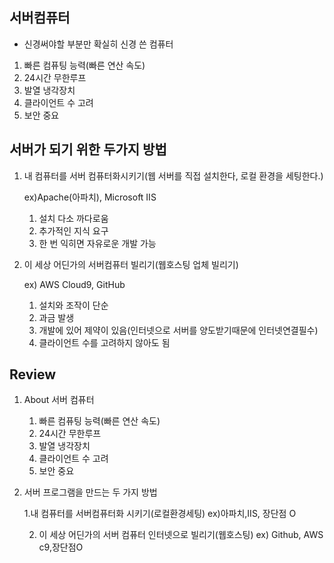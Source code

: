 ## 서버컴퓨터

- 신경써야할 부분만 확실히 신경 쓴 컴퓨터
1. 빠른 컴퓨팅 능력(빠른 연산 속도)
2. 24시간 무한루프
3. 발열 냉각장치
4. 클라이언트 수 고려
5. 보안 중요

## 서버가 되기 위한 두가지 방법

1. 내 컴퓨터를 서버 컴퓨터화시키기(웹 서버를 직접 설치한다, 로컬 환경을 세팅한다.)

    ex)Apache(아파치), Microsoft IIS

    1. 설치 다소 까다로움
    2. 추가적인 지식 요구
    3. 한 번 익히면 자유로운 개발 가능

2. 이 세상 어딘가의 서버컴퓨터 빌리기(웹호스팅 업체 빌리기)

    ex) AWS Cloud9, GitHub

    1. 설치와 조작이 단순
    2. 과금 발생
    3. 개발에 있어 제약이 있음(인터넷으로 서버를 양도받기때문에 인터넷연결필수)
    4. 클라이언트 수를 고려하지 않아도  됨

## Review

1. About 서버 컴퓨터
    1. 빠른 컴퓨팅 능력(빠른 연산 속도)
    2. 24시간 무한루프
    3. 발열 냉각장치
    4. 클라이언트 수 고려
    5. 보안 중요

2. 서버 프로그램을 만드는 두 가지 방법

    1.내 컴퓨터를 서버컴퓨터화 시키기(로컬환경세팅) ex)아파치,IIS, 장단점 O

    2. 이 세상 어딘가의 서버 컴퓨터 인터넷으로 빌리기(웹호스팅) ex) Github, AWS c9,장단점O